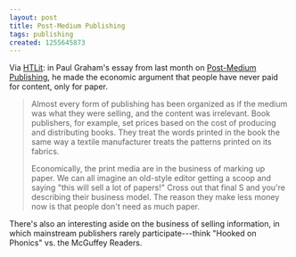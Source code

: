 ```yaml
---
layout: post
title: Post-Medium Publishing
tags: publishing
created: 1255645873
---
```

Via [HTLit](http://htlit.com/archives/October2009/GrahamonContent.html):  in Paul Graham's essay from last month on [Post-Medium Publishing](http://www.paulgraham.com/publishing.html), he made the economic argument that people have never paid for content, only for paper.

> Almost every form of publishing has been organized as if the medium was what they were selling, and the content was irrelevant. Book publishers, for example, set prices based on the cost of producing and distributing books. They treat the words printed in the book the same way a textile manufacturer treats the patterns printed on its fabrics.<!--break-->
>
> Economically, the print media are in the business of marking up paper. We can all imagine an old-style editor getting a scoop and saying "this will sell a lot of papers!" Cross out that final S and you're describing their business model. The reason they make less money now is that people don't need as much paper.

There's also an interesting aside on the business of selling information, in which mainstream publishers rarely participate---think "Hooked on Phonics" vs. the McGuffey Readers.
